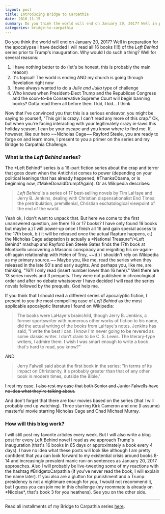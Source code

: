 ```yaml
---
layout: post
title: Introducing Bridge to Carpathia
date: 2016-11-15
summary: Do you think the world will end on January 20, 2017? Well in preparation for the apocalypse I have decided I will read all 16 books (!!!) of the <em>Left Behind</em> series prior to Trump's inauguration...
categories: bridge-to-carpathia
---
```

Do you think the world will end on January 20, 2017? Well in preparation for the apocalypse I have decided I will read all 16 books (!!!) of the *Left Behind* series prior to Trump's inauguration. Why would I do such a thing? Well for several reasons:
<ol>
<li>I have nothing better to do (let's be honest, this is probably the main reason)</li>
<li>It's topical! The world is ending AND my church is going through Revelation right now</li>
<li>I have always wanted to do a <em>Julie and Julia</em> type of challenge</li>
<li>Who knows when President-Elect Trump and the Republican Congress and the soon-to-be Conservative Supreme Court will begin banning books? Gotta read them all before then. I kid, I kid... I think.</li>
</ol>
Now that I've convinced you that this is a serious endeavor, you might be saying to yourself, "This girl is crazy. I can't read any more of this crap." Ok, but when you're facing interacting with your legitimately crazy in-laws this holiday season, I can be your escape and you know where to find me. If, however, like our hero ~~Nicholas Cage~~ Rayford Steele, you are ready to forge on and learn more, I present to you a primer on the series and my Bridge to Carpathia Challenge.
<h3>What is the <em>Left Behind</em> series?</h3>
The *Left Behind* series is a 16-part fiction series about the crap and terror that goes down when the Antichrist comes to power (depending on your political leanings that has already happened, #ThanksObama, or is beginning now, #MakeDonaldDrumpfAgain). Or as Wikipedia describes:
<blockquote><em>Left Behind</em> is a series of 17 best-selling novels by Tim LaHaye and Jerry B. Jenkins, dealing with Christian dispensationalist End Times: the pretribulation, premillenial, Christian eschatological viewpoint of the end of the world.</blockquote>
Yeah ok, I don't want to unpack that. But here we come to the first unanswered question, are there 16 or 17 books? I have only found 16 books but maybe a.) I will power-up once I finish all 16 and gain special access to the 17th book, b.) it will be released once the actual Rapture happens, c.) the Nicholas Cage adaptation is actually a *National Treasure*/*Left Behind* mashup and Rayford Ben Steele Gates finds the 17th book at Monticello uncovering a Masonic conspiracy and reigniting his on-again-off-again relationship with Helen of Troy, ~~d.) I shouldn't rely on Wikipedia as my primary source.~~ Maybe you, like me, read the series when they released in the late 90's and early aughts. And perhaps you, like me, are thinking, "16?! I only read (insert number lower than 16 here)." Well there are 13 series novels and 3 prequels. They were not published in chronological order and after no debate whatsoever I have decided I will read the series novels followed by the prequels, God help me.
<p>If you think that I should read a different series of apocalyptic fiction, I present to you the most compelling case of <em>Left Behind</em> as the most applicable apocalyptic literature I found on Wikipedia:
<blockquote>The books were LaHaye's brainchild, though Jerry B. Jenkins, a former sportswriter with numerous other works of fiction to his name, did the actual writing of the books from LaHaye's notes. Jenkins has said, "I write the best I can. I know I'm never going to be revered as some classic writer. I don't claim to be C. S. Lewis. The literary-type writers, I admire them. I wish I was smart enough to write a book that's hard to read, you know?"</blockquote>
AND
<blockquote>Jerry Falwell said about the first book in the series: "In terms of its impact on Christianity, it's probably greater than that of any other book in modern times, outside the Bible."</blockquote>
I rest my case. <strike>I also rest my case that both Senior and Junior Falwells have no idea what they're talking about.</strike></p>
<p>And don't forget that there are four movies based on the series (that I will probably end up watching). Three starring Kirk Cameron and one (I assume) masterful movie starring Nicholas Cage and Chad Michael Murray.</p>
<h3>How will this blog work?</h3>
I will still post my favorite articles every week. But I will also write a blog post for every Left Behind novel I read as we approach Trump's inauguration (that's 16 books in 65 days or approximately a book every 4 days). I have no idea what these posts will look like although I am pretty confident that you can look forward to my existential crisis around books 8-14 and increasingly prevalent manic run-on sentences as January 20, 2017 approaches. Also I will probably be live-tweeting some of my reactions with the hashtag #BridgetoCarpathia (if you've never read the book, I will explain the name later). If you also are a glutton for punishment and a Trump presidency is not a nightmare enough for you, I would not recommend it, but I guess you can join me in this challenge (my roommate is already on *Nicolae*, that's book 3 for you heathens). See you on the other side.
<hr>
Read all installments of my Bridge to Carpathia series <a href="https://hsureads.github.io/category/bridge-to-carpathia/">here</a>.
